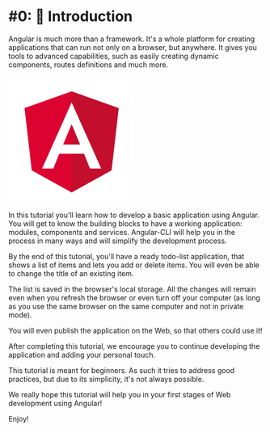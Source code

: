 # \#0: 💃 Introduction

Angular is much more than a framework. It's a whole platform for creating applications that can run not only on a browser, but anywhere. It gives you tools to advanced capabilities, such as easily creating dynamic components, routes definitions and much more.

![](.gitbook/assets/angular.png)

In this tutorial you'll learn how to develop a basic application using Angular. You will get to know the building blocks to have a working application: modules, components and services. Angular-CLI will help you in the process in many ways and will simplify the development process.

By the end of this tutorial, you'll have a ready todo-list application, that shows a list of items and lets you add or delete items. You will even be able to change the title of an existing item.

The list is saved in the browser's local storage. All the changes will remain even when you refresh the browser or even turn off your computer \(as long as you use the same browser on the same computer and not in private mode\).

You will even publish the application on the Web, so that others could use it!

After completing this tutorial, we encourage you to continue developing the application and adding your personal touch.

This tutorial is meant for beginners. As such it tries to address good practices, but due to its simplicity, it's not always possible.

We really hope this tutorial will help you in your first stages of Web development using Angular!

Enjoy!

